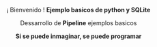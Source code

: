 <p align="center">¡ Bienvenido ! <b>Ejemplo basicos de python y SQLite</b></p>
<p align="center"><a>Dessarrollo de <b>Pipeline</b> ejemplos basicos</b></a></p>
<p align="center"><b>Si se puede inmaginar, se puede programar</b></p>
